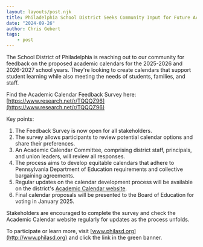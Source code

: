 ```yaml
---
layout: layouts/post.njk
title: Philadelphia School District Seeks Community Input for Future Academic Calendars
date: "2024-09-26"
author: Chris Gebert
tags:
    - post
---
```


The School District of Philadelphia is reaching out to our community for feedback on the proposed academic calendars for the 2025-2026 and 2026-2027 school years. They're looking to create calendars that support student learning while also meeting the needs of students, families, and staff.

Find the Academic Calendar Feedback Survey here: [https://www.research.net/r/TQQQZ96](https://www.research.net/r/TQQQZ96)

Key points:

1. The Feedback Survey is now open for all stakeholders.
2. The survey allows participants to review potential calendar options and share their preferences.
3. An Academic Calendar Committee, comprising district staff, principals, and union leaders, will review all responses.
4. The process aims to develop equitable calendars that adhere to Pennsylvania Department of Education requirements and collective bargaining agreements.
5. Regular updates on the calendar development process will be available on the district's [Academic Calendar website](https://www.philasd.org/calendar/#1677103226740-b94e55a5-1991).
6. Final calendar proposals will be presented to the Board of Education for voting in January 2025.

Stakeholders are encouraged to complete the survey and check the Academic Calendar website regularly for updates as the process unfolds.

To participate or learn more, visit [www.philasd.org](http://www.philasd.org) and click the link in the green banner.​​​​​​​​​​​​​​​​

